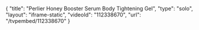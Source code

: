 {
    "title": "Perlier Honey Booster Serum Body Tightening Gel",
    "type": "solo",
    "layout": "iframe-static",
    "videoId": "112338670",
    "url": "\/tvpembed\/112338670"
}